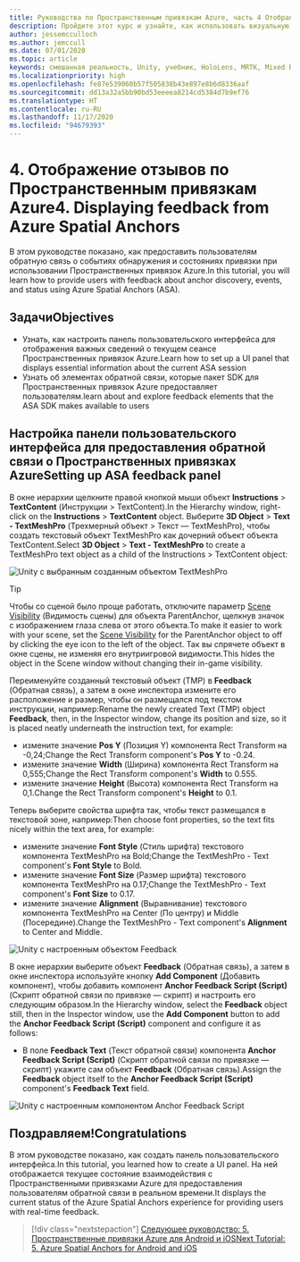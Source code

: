 ```yaml
---
title: Руководства по Пространственным привязкам Azure, часть 4 Отображение отзывов по Пространственным привязкам Azure
description: Пройдите этот курс и узнайте, как использовать визуальную обратную связь от Пространственных привязок Azure в приложении смешанной реальности.
author: jessemcculloch
ms.author: jemccull
ms.date: 07/01/2020
ms.topic: article
keywords: смешанная реальность, Unity, учебник, HoloLens, MRTK, Mixed Reality Toolkit, UWP, Пространственные привязки Azure, сеансы, элементы обратной связи
ms.localizationpriority: high
ms.openlocfilehash: fe87e539060b57f505838b43e897e8b6d8336aaf
ms.sourcegitcommit: dd13a32a5bb90bd53eeeea8214cd5384d7b9ef76
ms.translationtype: HT
ms.contentlocale: ru-RU
ms.lasthandoff: 11/17/2020
ms.locfileid: "94679393"
---
```

# <a name="4-displaying-feedback-from-azure-spatial-anchors"></a><span data-ttu-id="4bd04-105">4. Отображение отзывов по Пространственным привязкам Azure</span><span class="sxs-lookup"><span data-stu-id="4bd04-105">4. Displaying feedback from Azure Spatial Anchors</span></span>

<span data-ttu-id="4bd04-106">В этом руководстве показано, как предоставить пользователям обратную связь о событиях обнаружения и состояниях привязки при использовании Пространственных привязок Azure.</span><span class="sxs-lookup"><span data-stu-id="4bd04-106">In this tutorial, you will learn how to provide users with feedback about anchor discovery, events, and status using Azure Spatial Anchors (ASA).</span></span>

## <a name="objectives"></a><span data-ttu-id="4bd04-107">Задачи</span><span class="sxs-lookup"><span data-stu-id="4bd04-107">Objectives</span></span>

* <span data-ttu-id="4bd04-108">Узнать, как настроить панель пользовательского интерфейса для отображения важных сведений о текущем сеансе Пространственных привязок Azure.</span><span class="sxs-lookup"><span data-stu-id="4bd04-108">Learn how to set up a UI panel that displays essential information about the current ASA session</span></span>
* <span data-ttu-id="4bd04-109">Узнать об элементах обратной связи, которые пакет SDK для Пространственных привязок Azure предоставляет пользователям.</span><span class="sxs-lookup"><span data-stu-id="4bd04-109">learn about and explore feedback elements that the ASA SDK makes available to users</span></span>

## <a name="setting-up-asa-feedback-panel"></a><span data-ttu-id="4bd04-110">Настройка панели пользовательского интерфейса для предоставления обратной связи о Пространственных привязках Azure</span><span class="sxs-lookup"><span data-stu-id="4bd04-110">Setting up ASA feedback panel</span></span>

<span data-ttu-id="4bd04-111">В окне иерархии щелкните правой кнопкой мыши объект **Instructions** > **TextContent** (Инструкции > TextContent).</span><span class="sxs-lookup"><span data-stu-id="4bd04-111">In the Hierarchy window, right-click on the **Instructions** > **TextContent** object.</span></span> <span data-ttu-id="4bd04-112">Выберите **3D Object** > **Text - TextMeshPro** (Трехмерный объект > Текст — TextMeshPro), чтобы создать текстовый объект TextMeshPro как дочерний объект объекта TextContent.</span><span class="sxs-lookup"><span data-stu-id="4bd04-112">Select **3D Object** > **Text - TextMeshPro** to create a TextMeshPro text object as a child of the Instructions > TextContent object:</span></span>

![Unity с выбранным созданным объектом TextMeshPro](images/mr-learning-asa/asa-04-section1-step1-1.png)

> [!TIP]
> <span data-ttu-id="4bd04-114">Чтобы со сценой было проще работать, отключите параметр <a href="https://docs.unity3d.com/Manual/SceneVisibility.html" target="_blank">Scene Visibility</a> (Видимость сцены) для объекта ParentAnchor, щелкнув значок с изображением глаза слева от этого объекта.</span><span class="sxs-lookup"><span data-stu-id="4bd04-114">To make it easier to work with your scene, set the  <a href="https://docs.unity3d.com/Manual/SceneVisibility.html" target="_blank">Scene Visibility</a> for the ParentAnchor object to off by clicking the eye icon to the left of the object.</span></span> <span data-ttu-id="4bd04-115">Так вы спрячете объект в окне сцены, не изменяя его внутриигровой видимости.</span><span class="sxs-lookup"><span data-stu-id="4bd04-115">This hides the object in the Scene window without changing their in-game visibility.</span></span>

<span data-ttu-id="4bd04-116">Переименуйте созданный текстовый объект (TMP) в **Feedback** (Обратная связь), а затем в окне инспектора измените его расположение и размер, чтобы он размещался под текстом инструкции, например:</span><span class="sxs-lookup"><span data-stu-id="4bd04-116">Rename the newly created Text (TMP) object **Feedback**, then, in the Inspector window, change its position and size, so it is placed neatly underneath the instruction text, for example:</span></span>

* <span data-ttu-id="4bd04-117">измените значение **Pos Y** (Позиция Y) компонента Rect Transform на -0,24;</span><span class="sxs-lookup"><span data-stu-id="4bd04-117">Change the Rect Transform component's **Pos Y** to -0.24.</span></span>
* <span data-ttu-id="4bd04-118">измените значение **Width** (Ширина) компонента Rect Transform на 0,555;</span><span class="sxs-lookup"><span data-stu-id="4bd04-118">Change the Rect Transform component's **Width** to 0.555.</span></span>
* <span data-ttu-id="4bd04-119">измените значение **Height** (Высота) компонента Rect Transform на 0,1.</span><span class="sxs-lookup"><span data-stu-id="4bd04-119">Change the Rect Transform component's **Height** to 0.1.</span></span>

<span data-ttu-id="4bd04-120">Теперь выберите свойства шрифта так, чтобы текст размещался в текстовой зоне, например:</span><span class="sxs-lookup"><span data-stu-id="4bd04-120">Then choose font properties, so the text fits nicely within the text area, for example:</span></span>

* <span data-ttu-id="4bd04-121">измените значение **Font Style** (Стиль шрифта) текстового компонента TextMeshPro на Bold;</span><span class="sxs-lookup"><span data-stu-id="4bd04-121">Change the TextMeshPro - Text component's **Font Style** to Bold.</span></span>
* <span data-ttu-id="4bd04-122">измените значение **Font Size** (Размер шрифта) текстового компонента TextMeshPro на 0.17;</span><span class="sxs-lookup"><span data-stu-id="4bd04-122">Change the TextMeshPro - Text component's **Font Size** to 0.17.</span></span>
* <span data-ttu-id="4bd04-123">измените значение **Alignment** (Выравнивание) текстового компонента TextMeshPro на Center (По центру) и Middle (Посередине).</span><span class="sxs-lookup"><span data-stu-id="4bd04-123">Change the TextMeshPro - Text component's **Alignment** to Center and Middle.</span></span>

![Unity с настроенным объектом Feedback](images/mr-learning-asa/asa-04-section1-step1-2.png)

<span data-ttu-id="4bd04-125">В окне иерархии выберите объект **Feedback** (Обратная связь), а затем в окне инспектора используйте кнопку **Add Component** (Добавить компонент), чтобы добавить компонент **Anchor Feedback Script (Script)** (Скрипт обратной связи по привязке — скрипт) и настроить его следующим образом.</span><span class="sxs-lookup"><span data-stu-id="4bd04-125">In the Hierarchy window, select the **Feedback** object still, then in the Inspector window, use the **Add Component** button to add the **Anchor Feedback Script (Script)** component and configure it as follows:</span></span>

* <span data-ttu-id="4bd04-126">В поле **Feedback Text** (Текст обратной связи) компонента **Anchor Feedback Script (Script)** (Скрипт обратной связи по привязке — скрипт) укажите сам объект **Feedback** (Обратная связь).</span><span class="sxs-lookup"><span data-stu-id="4bd04-126">Assign the **Feedback** object itself to the **Anchor Feedback Script (Script)** component's **Feedback Text** field.</span></span>

![Unity с настроенным компонентом Anchor Feedback Script](images/mr-learning-asa/asa-04-section1-step1-3.png)

## <a name="congratulations"></a><span data-ttu-id="4bd04-128">Поздравляем!</span><span class="sxs-lookup"><span data-stu-id="4bd04-128">Congratulations</span></span>

<span data-ttu-id="4bd04-129">В этом руководстве показано, как создать панель пользовательского интерфейса.</span><span class="sxs-lookup"><span data-stu-id="4bd04-129">In this tutorial, you learned how to create a UI panel.</span></span> <span data-ttu-id="4bd04-130">На ней отображается текущее состояние взаимодействия с Пространственными привязками Azure для предоставления пользователям обратной связи в реальном времени.</span><span class="sxs-lookup"><span data-stu-id="4bd04-130">It displays the current status of the Azure Spatial Anchors experience for providing users with real-time feedback.</span></span>

> [!div class="nextstepaction"]
> [<span data-ttu-id="4bd04-131">Следующее руководство: 5. Пространственные привязки Azure для Android и iOS</span><span class="sxs-lookup"><span data-stu-id="4bd04-131">Next Tutorial: 5. Azure Spatial Anchors for Android and iOS</span></span>](mr-learning-asa-05.md)
